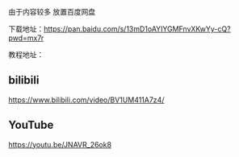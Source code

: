 由于内容较多  放置百度网盘

下载地址：https://pan.baidu.com/s/13mD1oAYIYGMFnvXKwYy-cQ?pwd=mx7r

教程地址：

## bilibili

https://www.bilibili.com/video/BV1UM411A7z4/

## YouTube

https://youtu.be/JNAVR_26ok8
